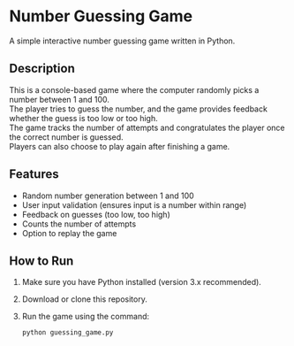 # Number Guessing Game

A simple interactive number guessing game written in Python.

## Description

This is a console-based game where the computer randomly picks a number between 1 and 100.  
The player tries to guess the number, and the game provides feedback whether the guess is too low or too high.  
The game tracks the number of attempts and congratulates the player once the correct number is guessed.  
Players can also choose to play again after finishing a game.

## Features

- Random number generation between 1 and 100
- User input validation (ensures input is a number within range)
- Feedback on guesses (too low, too high)
- Counts the number of attempts
- Option to replay the game

## How to Run

1. Make sure you have Python installed (version 3.x recommended).
2. Download or clone this repository.
3. Run the game using the command:

   ```bash
   python guessing_game.py
